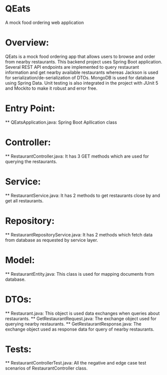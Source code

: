 # QEats
A mock food ordering web application

# Overview:
QEats is a mock food ordering app that allows users to browse and order from nearby restaurants. This backend project uses Spring Boot application. 
Several REST API endpoints are implemented to query restaurant information and get nearby available restaurants
whereas Jackson is used for serialization/de-serialization of DTOs. MongoDB is used for database using Spring Data.
Unit testing is also integrated in the project with JUnit 5 and Mockito to make it robust and error free.

# Entry Point:
** QEatsApplication.java: Spring Boot Apllication class

# Controller:
** RestaurantController.java: It has 3 GET methods which are used for querying the restaurants.

# Service:
** RestaurantService.java: It has 2 methods to get restaurants close by and get all restaurants.

# Repository:
** RestaurantRepositoryService.java: It has 2 methods which fetch data from database as requested by service layer.

# Model:
** RestaurantEntity.java: This class is used for mapping documents from database.

# DTOs:
** Restaurant.java: This object is used data exchanges when queries about restaurants.
** GetRestaurantRequest.java: The exchange object used for querying nearby restaurants.
** GetRestaurantResponse.java: The exchange object used as response data for query of nearby restaurants.

# Tests:
** RestaurantControllerTest.java: All the negative and edge case test scenarios of RestaurantController class.

